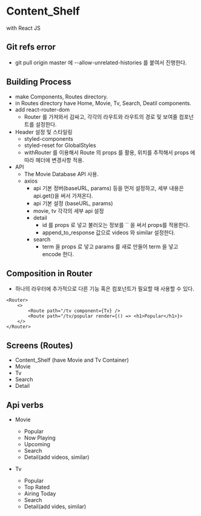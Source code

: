 # Content_Shelf
with React JS

## Git refs error
- git pull origin master 에 --allow-unrelated-histories 를 붙여서 진행한다.

## Building Process
- make Components, Routes directory.
- in Routes directory have Home, Movie, Tv, Search, Deatil components.
- add react-router-dom
  - Router 를 가져와서 감싸고, 각각의 라우트와 라우트의 경로 및 보여줄 컴포넌트를 설정한다.
- Header 설정 및 스타일링
  - styled-components
  - styled-reset for GlobalStyles
  - withRouter 를 이용해서 Route 의 props 를 활용, 위치를 추적해서 props 에 따라 헤더에 변경사항 적용.
- API
  - The Movie Database API 사용.
  - axios
    - api 기본 정버(baseURL, params) 등을 먼저 설정하고, 세부 내용은 api.get()을 써서 가져온다.
    - api 기본 설정 (baseURL, params)
    - movie, tv 각각의 세부 api 설정
    - detail
	  - id 를 props 로 넣고 불러오는 정보를 `` 을 써서 props를 적용한다. 
	  - append_to_response 값으로 videos 와 similar 설정한다.
	- search
	  - term 을 props 로 넣고 params 를 새로 만들어 term 을 넣고 encode 한다.

## Composition in Router
- 하나의 라우터에 추가적으로 다른 기능 혹은 컴포넌트가 필요할 때 사용할 수 있다.
```
<Router>
	<>
		<Route path="/tv component={Tv} />
		<Route path="/tv/popular render={() => <h1>Popular</h1>}>
	</>
</Router>
```

## Screens (Routes)
- Content_Shelf (have Movie and Tv Container)
- Movie
- Tv
- Search
- Detail

## Api verbs
- Movie
  - Popular
  - Now Playing
  - Upcoming
  - Search
  - Detail(add videos, similar)

- Tv
  - Popular
  - Top Rated
  - Airing Today
  - Search
  - Detail(add vides, similar)